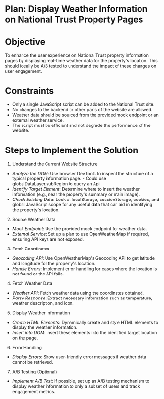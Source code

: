 # Plan: Display Weather Information on National Trust Property Pages

# Objective

To enhance the user experience on National Trust property information pages by displaying real-time weather data for the property's location. This should ideally be A/B tested to understand the impact of these changes on user engagement.

# Constraints

- Only a single JavaScript script can be added to the National Trust site.
- No changes to the backend or other parts of the website are allowed.
- Weather data should be sourced from the provided mock endpoint or an external weather service.
- The script must be efficient and not degrade the performance of the website.

# Steps to Implement the Solution

1. Understand the Current Website Structure

- *Analyze the DOM*: Use browser DevTools to inspect the structure of a typical property information page.
        - Could use globalDataLayer.subRegion to query an Api 
- *Identify Target Element*: Determine where to insert the weather information (e.g., near the property's summary or main image).
- *Check Existing Data*: Look at localStorage, sessionStorage, cookies, and global JavaScript scope for any useful data that can aid in identifying the property's location.

2. Source Weather Data

- *Mock Endpoint*: Use the provided mock endpoint for weather data.
- *External Service*: Set up a plan to use OpenWeatherMap if required, ensuring API keys are not exposed.

3. Fetch Coordinates

- *Geocoding API*: Use OpenWeatherMap's Geocoding API to get latitude and longitude for the property's location.
- *Handle Errors*: Implement error handling for cases where the location is not found or the API fails.

4. Fetch Weather Data

- *Weather API*: Fetch weather data using the coordinates obtained.
- *Parse Response*: Extract necessary information such as temperature, weather description, and icon.

5. Display Weather Information

- *Create HTML Elements*: Dynamically create and style HTML elements to display the weather information.
- *Insert into DOM*: Insert these elements into the identified target location on the page.

6. Error Handling

- *Display Errors*: Show user-friendly error messages if weather data cannot be retrieved.

7. A/B Testing (Optional)

- *Implement A/B Test*: If possible, set up an A/B testing mechanism to display weather information to only a subset of users and track engagement metrics.

